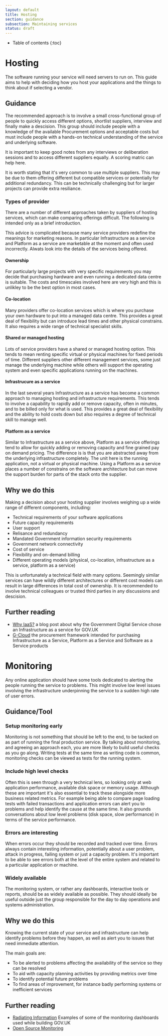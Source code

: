 ```yaml
---
layout: default
title: Hosting
section: guidance
subsection: Maintaining services
status: draft
---
```


* Table of contents
{:toc}
    
# Hosting
The software running your service will need servers to run on. This
guide aims to help with deciding how you host your applications and the
things to think about if selecting a vendor.

## Guidance

The recommended approach is to involve a small cross-functional group of
people to quickly access different options, shortlist suppliers,
interview  and finally make a descision. This group should include people with a
knowledge of the available Procurement options and acceptable costs but
must include people with a hands-on technical understanding of the service and
underlying software.

It is important to keep good notes from any interviews or deliberation
sessions and to access different suppliers equally. A scoring matric can
help here.

It is worth stating that it's very common to use multiple suppliers.
This may be due to them offering different but compatible services or
potentially for additional redundancy. This can be technically
challenging but for larger projects can provide extra resiliance.

### Types of provider

There are a number of different approaches taken by suppliers of hosting
services, which can make comparing offerings difficult. The following is
intended only as a brief introduction.

This advice is complicated because many service providers redefine the
meanings for marketing reasons. In particular Infrastructure as a
service and Platform as a service are marketable at the moment and often
used incorrectly. Alwats look into the details of the services being
offered.

#### Ownership

For particularly large projects with very specific requirements you may
decide that purchasing hardware and even running a dedicated data centre
is suitable. The costs and timescales involved here are very high and
this is unlikley to be the best option in most cases.

#### Co-location

Many providers offer co-location services which is where you purchase
your own hardware to put into a managed data centre. This provides a
great deal of flexibility but can introduce lead times and other
physical constrains. It also requires a wide range of technical
specialist skills. 

#### Shared or managed hosting

Lots of service providers have a shared or managed hosting option. This
tends to mean renting specific virtual or physical machines for fixed
periods of time. Different suppliers other different management
services, some just manage the underlying machine while others will
support the operating system and even specific applications running on
the machines.

#### Infrastrucure as a service

In the last several years Infrastructure as a service has become a
common approach to managing hosting and infrastructure requirements.
This tends to involve a capability to rapidly add or remove capacity,
often in minutes, and to be billed only for what is used. This provides
a great deal of flexibility and the ability to hold costs down but also
requires a degree of technical skill to manage well. 

#### Platform as a service

Similar to Infrastructure as a service above, Platform as a service
offerings tend to allow for quickly adding or removing capacity and fine
grained pay on demand pricing. The difference is is that you are
abstracted away from the underlying infrastructure completely. The unit
here is the running application, not a virtual or physical machine.
Using a Platform as a service places a number of constrains on the
software architecture but can move the support burden for parts of the
stack onto the supplier.

## Why we do this

Making a decision about your hosting supplier involves weighing up a
wide range of different components, including:

* Technical requirements of your software applications
* Future capacity requirements
* User support
* Relisance and redundancy
* Mandated Government information security requirements
* Government network connectivity
* Cost of service
* Flexibility and on-demand billing
* Different operating models (physical, co-location, infrastructure as a service,
  platform as a service)

This is unfortunately a technical field with many options. Seemingly
similar services can have wildly different architectures or different
cost models can result in large differences in total cost of ownership.
It is recommended to involve technical colleagues or trusted third
parties in any discussions and descision.

## Further reading

* [Why IaaS?](http://digital.cabinetoffice.gov.uk/2012/09/25/why-iaas/)
  a blog post about why the Government Digital Service chose an
  Infrastructure as a service for GOV.UK
* [G-Cloud](http://gcloud.civilservice.gov.uk/) the procurement
  framework intended for purchasing Infrastructure as a Service,
  Platform as a Service and Software as a Service products



# Monitoring
Any online application should have some tools dedicated to alerting the
people running the service to problems. This might involve low level
issues involving the infrastructure underpinning the service to a sudden
high rate of user errors.

## Guidance/Tool

### Setup monitoring early

Monitoring is not something that should be left to the end, to be tacked
on as part of running the final production service. By talking about
monitoring, and agreeing an approach each, you are more likely to build
useful checks as you go along. Writing tests at the same time as writing
code is common, monitoring checks can be viewed as tests for the running
system.

### Include high level checks

Often this is seen through a very technical lens, so looking only at web
application performance, available disk space or memory usage. Although
these are important it's also essential to track these alongside more
business related metrics. For example being able to compare page loading
tests with failed transactions and application errors can alert you to
problems and help identify the cause at the same time. It also grounds
conversations about low level problems (disk space, slow performance) in
terms of the service performance. 

### Errors are interesting

When errors occur they should be recorded and tracked over time. Errors
always contain interesting information, potentially about a user
problem, attack in progress, failing system or just a capacity problem.
It's important to be able to see errors both at the level of the entire
system and related to a particular application or machine.

### Widely available

The monitoring system, or rather any dashboards, interactive tools or
reports, should be as widely available as possible. They should ideally
be useful outside just the group responsible for the day to day
operations and systems administration.

## Why we do this

Knowing the current state of your service and infrastructure can help
identify problems before they happen, as well as alert you to issues
that need immediate attention.

The main goals are:

* To be alerted to problems affecting the availability of the service so
  they can be resolved
* To aid with capacity planning activities by providing metrics over
  time
* To identify potential future problems
* To find areas of improvement, for instance badly performing
  systems or inefficient services

## Further reading

* [Radiating
  Information](http://digital.cabinetoffice.gov.uk/2012/02/08/radiating-information/)
Examples of some of the monitoring dashboards used while building GOV.UK
* [Open Source
  Monitoring](https://speakerdeck.com/obfuscurity/the-state-of-open-source-monitoring) 


